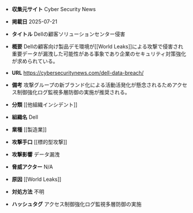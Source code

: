 - **収集元サイト**
Cyber Security News

- **掲載日**
2025-07-21

- **タイトル**
Dellの顧客ソリューションセンター侵害

- **概要**
Dellの顧客向け製品デモ環境が[[World Leaks]]による攻撃で侵害され重要データが漏洩した可能性がある事象であり企業のセキュリティ対策強化が求められている。

- **URL**
https://cybersecuritynews.com/dell-data-breach/

- **備考**
攻撃グループの新ブランド化による活動活発化が懸念されるためアクセス制御強化ログ監視多層防御の実施が推奨される。

- **分類**
[[他組織インシデント]]

- **組織名**
Dell

- **業種**
[[製造業]]

- **攻撃手口**
[[標的型攻撃]]

- **攻撃影響**
データ漏洩

- **脅威アクター**
N/A

- **原因**
[[World Leaks]]

- **対処方法**
不明

- **ハッシュタグ**
アクセス制御強化ログ監視多層防御の実施
